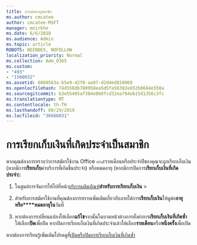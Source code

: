 ```yaml
---
title: การต่ออายุสมาชิก
ms.author: cmcatee
author: cmcatee-MSFT
manager: mnirkhe
ms.date: 6/6/2018
ms.audience: Admin
ms.topic: article
ROBOTS: NOINDEX, NOFOLLOW
localization_priority: Normal
ms.collection: Adm_O365
ms.custom:
- "493"
- "1500032"
ms.assetid: 6860563a-b5e9-42f0-aa97-d2d4ed810069
ms.openlocfilehash: 74d558db780958ea5d5fa56382e852b8684e550a
ms.sourcegitcommit: b3e55405af384e868fcd32ea794eb15d1356c3fc
ms.translationtype: MT
ms.contentlocale: th-TH
ms.lasthandoff: 08/29/2019
ms.locfileid: "36666031"
---
```

# <a name="subscription-recurring-billing"></a>การเรียกเก็บเงินที่เกิดประจำเป็นสมาชิก

หากคุณต้องการทราบว่าการสมัครใช้งาน Office ๓๖๕รายเดือนหรือประจำปีของคุณจะถูกเรียกเก็บเงิน (หากมีการ**เรียกเก็บ**ค่าบริการที่เกิดขึ้นประจำ) หรือหมดอายุ (หากมีการปิดการ**เรียกเก็บเงินที่เกิดประจำ**):
  
1. ในศูนย์การจัดการให้ไปที่หน้า[บริการผลิตภัณฑ์](https://go.microsoft.com/fwlink/p/?linkid=842054)**สำหรับการเรียกเก็บเงิน** \>

2. สำหรับการสมัครใช้งานที่คุณต้องการทราบเพิ่มเติมเกี่ยวกับภายใต้การ**เรียกเก็บเงิน**ให้ดูต่อ**อายุหรือ****หมดอายุใน**วันที่

4. หากต้องการเปลี่ยนแปลงให้เลือก**แก้ไข**จากนั้นในบานหน้าต่างการตั้งค่าการ**เรียกเก็บเงินที่เกิดซ้ำ**ให้เลือก**ปิด**เพื่อปิด หากปิดการเรียกเก็บเงินที่เกิดประจำแล้วให้เลือก**รายเดือน**หรือ**หนึ่งครั้ง**เพื่อเปิด

หากต้องการเรียนรู้เพิ่มเติมโปรดดูที่[เปิดหรือปิดการเรียกเก็บเงินที่เกิดซ้ำ](https://docs.microsoft.com/office365/admin/subscriptions-and-billing/renew-your-subscription)